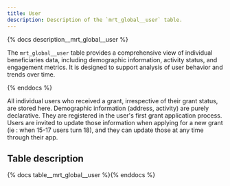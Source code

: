 ```yaml
---
title: User
description: Description of the `mrt_global__user` table.
---
```


{% docs description__mrt_global__user %}

The `mrt_global__user` table provides a comprehensive view of individual beneficiaries data, including demographic information, activity status, and engagement metrics. It is designed to support analysis of user behavior and trends over time.


{% enddocs %}

All individual users who received a grant, irrespective of their grant status, are stored here.
Demographic information (address, activity) are purely declarative. They are registered in the user's first grant application process. Users are invited to update those information when applying for a new grant (ie : when 15-17 users turn 18), and they can update those at any time through their app.

## Table description

{% docs table__mrt_global__user  %}{% enddocs %}
